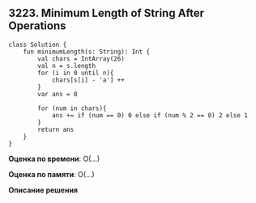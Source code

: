 ## 3223. Minimum Length of String After Operations


```
class Solution {
    fun minimumLength(s: String): Int {
        val chars = IntArray(26)
        val n = s.length
        for (i in 0 until n){
            chars[s[i] - 'a'] ++
        }
        var ans = 0

        for (num in chars){
            ans += if (num == 0) 0 else if (num % 2 == 0) 2 else 1
        }
        return ans
    }
}

```

**Оценка по времени**: О(...)


**Оценка по памяти**: О(...)


**Описание решения**
```

```